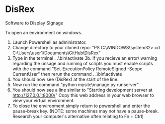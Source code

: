 # DisRex
Software to Display SIgnage

To open an environment on windows.
1. Launch Powershell as administrator.
2. Change directory to your cloned repo:
    "PS C:\WINDOWS\system32> cd C:\Users\user1\Documents\GitHub\DisRex"
3. Type in the terminal . .\bin\activate
    3b. If you recieve an error/ warning regarding the unsage and running of scripts you must enable scripts with the command "Set-ExecutionPolicy RemoteSigned -Scope CurrentUser" then rerun the command . .\bin\activate
4. You should now see (DisRex) at the start of the line.
5. Now run the command "python mysite\manage.py runserver"
6. You should now see a line similar to "Starting development server at http://127.0.0.1:8000/" Copy this web address in your web browser to view your virtual environment. 
7. To close the environment simply return to powershell and enter the pause-break key. (NOTE: some machines may not have a pause-break. Research your computer's alternative often relating to Fn + Ctrl)
